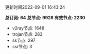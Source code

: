 更新时间2022-09-01 16:43:24

**总订阅: 64**
**总节点: 9928**
**有效节点: 2230**
- v2ray节点: 1648
- trojan节点: 282
- ss节点: 297
- ssr节点: 3

